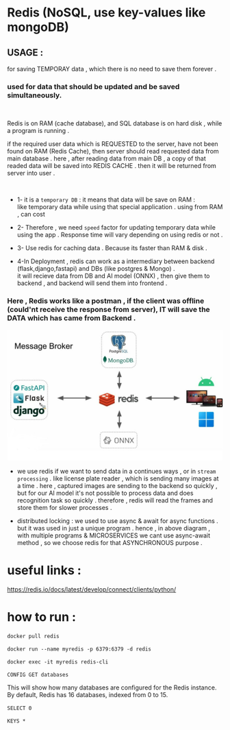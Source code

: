 # Redis (NoSQL, use key-values like mongoDB)

## USAGE : 
for saving TEMPORAY data , which there is no need to save them forever .

### used for data that should be updated and be saved simultaneously.

<br>

Redis is on RAM (cache database), and SQL database is on hard disk  , while a program is running . <br>

if the required user data which is REQUESTED to the server, have not been found on RAM (Redis Cache), then server should read requested data from main database . here , after reading data from main DB , a copy of that readed data will be saved into REDIS CACHE . then it will be returned from server into user .


<br>

+ 1- it is a ```temporary DB``` : it means that data will be save on RAM : <br>
like temporary data while using that special application . 
using from RAM , can cost 
+  2- Therefore , we need ```speed``` factor for updating temporary data while using the app . Response time will vary depending on using redis or not . 

+ 3- Use redis for caching data . Because its faster than RAM & disk .

+ 4-In Deployment , redis can work as a intermediary between backend (flask,django,fastapi) and DBs (like postgres & Mongo) . <br>
it will recieve data from DB and AI model (ONNX) , then give them to backend , and backend will send them into frontend . <br>

### Here , Redis works like a postman , if the client was offline (could'nt receive the response from server), IT will save the DATA which has came from Backend .

<img src="assets/1.JPG">



+ we use redis if we want to send data in a continues ways , or in ```stream processing``` . like license plate reader , which is sending many images at a time .
here , captured images are sending to the backend so quickly , but for our AI model it's not possible to process data and does recognition task so quickly . therefore , redis will read the frames and store them for slower processes .


+ distributed locking :
we used to use async & await for async functions . but it was used in just a unique program . hence , in above diagram , with multiple programs & MICROSERVICES we cant use async-await method , so we choose redis for that ASYNCHRONOUS purpose .


# useful links :
https://redis.io/docs/latest/develop/connect/clients/python/



# how to run :
```
docker pull redis
```

```
docker run --name myredis -p 6379:6379 -d redis
```
```
docker exec -it myredis redis-cli
```
```
CONFIG GET databases
```
This will show how many databases are configured for the Redis instance. By default, Redis has 16 databases, indexed from 0 to 15.

```
SELECT 0
```
```
KEYS *
```